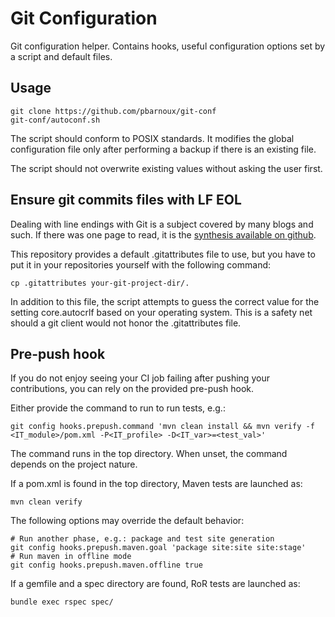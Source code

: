 Git Configuration
=================
Git configuration helper. Contains hooks, useful configuration options set by
a script and default files.

Usage
-----
    git clone https://github.com/pbarnoux/git-conf
	git-conf/autoconf.sh

The script should conform to POSIX standards. It modifies the global
configuration file only after performing a backup if there is an existing file.

The script should not overwrite existing values without asking the user first.

Ensure git commits files with LF EOL
------------------------------------
Dealing with line endings with Git is a subject covered by many blogs and such.
If there was one page to read, it is the [synthesis available on github](https://help.github.com/articles/dealing-with-line-endings/).

This repository provides a default .gitattributes file to use, but you have to
put it in your repositories yourself with the following command:

	cp .gitattributes your-git-project-dir/.

In addition to this file, the script attempts to guess the correct value for
the setting core.autocrlf based on your operating system. This is a safety net
should a git client would not honor the .gitattributes file.

Pre-push hook
-------------
If you do not enjoy seeing your CI job failing after pushing your
contributions, you can rely on the provided pre-push hook.

Either provide the command to run to run tests, e.g.:

	git config hooks.prepush.command 'mvn clean install && mvn verify -f <IT_module>/pom.xml -P<IT_profile> -D<IT_var>=<test_val>'

The command runs in the top directory. When unset, the command depends on the
project nature.

If a pom.xml is found in the top directory, Maven tests are launched as:

	mvn clean verify

The following options may override the default behavior:

	# Run another phase, e.g.: package and test site generation
	git config hooks.prepush.maven.goal 'package site:site site:stage'
	# Run maven in offline mode
	git config hooks.prepush.maven.offline true

If a gemfile and a spec directory are found, RoR tests are launched as:

	bundle exec rspec spec/


